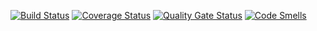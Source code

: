 [![Build Status](https://travis-ci.org/ArsenChick/Prototype-Test.svg?branch=master)](https://travis-ci.org/ArsenChick/Prototype-Test)
[![Coverage Status](https://coveralls.io/repos/github/ArsenChick/Prototype-Test/badge.svg?branch=master)](https://coveralls.io/github/ArsenChick/Prototype-Test?branch=master)
[![Quality Gate Status](https://sonarcloud.io/api/project_badges/measure?project=ArsenChick_Prototype-Test&metric=alert_status)](https://sonarcloud.io/dashboard?id=ArsenChick_Prototype-Test)
[![Code Smells](https://sonarcloud.io/api/project_badges/measure?project=ArsenChick_Prototype-Test&metric=code_smells)](https://sonarcloud.io/dashboard?id=ArsenChick_Prototype-Test)
